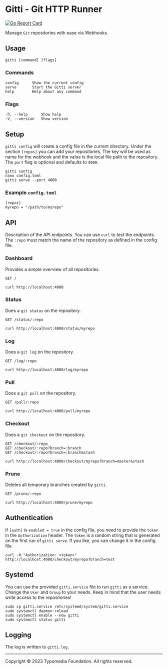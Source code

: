 # Gitti - Git HTTP Runner

[![Go Report Card](https://goreportcard.com/badge/github.com/typomedia/gitti)](https://goreportcard.com/report/github.com/typomedia/gitti)

Manage `Git` repositories with ease via Webhooks.

## Usage

    gitti [command] [flags]

### Commands

    config      Show the current config
    serve       Start the Gitti server
    help        Help about any command

### Flags

    -h, --help      Show help
    -V, --version   Show version

## Setup

`gitti config` will create a config file in the current directory. Under the section `[repos]` you can add your repositories. 
The key will be used as name for the webhook and the value is the local file path to the repository. The `port` flag is optional and defaults to `4000`.

    gitti config
    nano config.toml
    gitti serve --port 4000

### Example `config.toml`

    [repos]
    myrepo = "/path/to/myrepo"

## API

Description of the API endpoints. You can use `curl` to test the endpoints. The `:repo` must match the name of the repository as defined in the config file.

### Dashboard

Provides a simple overview of all repositories.

    GET /

```
curl http://localhost:4000
```

### Status

Does a `git status` on the repository.

    GET /status/:repo

```
curl http://localhost:4000/status/myrepo
```

### Log

Does a `git log` on the repository.

    GET /log/:repo

```
curl http://localhost:4000/log/myrepo
```

### Pull

Does a `git pull` on the repository.

    GET /pull/:repo

```    
curl http://localhost:4000/pull/myrepo
```    

### Checkout

Does a `git checkout` on the repository.

    GET /checkout/:repo
    GET /checkout/:repo?branch=:branch
    GET /checkout/:repo?branch=:branch&stash

```
curl http://localhost:4000/checkout/myrepo?branch=master&stash
```

### Prune

Deletes all temporary branches created by `gitti`.

    GET /prune/:repo

```    
curl http://localhost:4000/prune/myrepo
```

## Authentication

If `[auth]` is `enabled = true` in the config file, you need to provide the `token` in the `Authorization` header. 
The `token` is a random string that is generated on the first run of `gitti serve`. If you like, you can change it in the config file.

```
curl -H "Authorization: <token>" http://localhost:4000/checkout/myrepo?branch=test
```

## Systemd

You can use the provided `gitti.service` file to run `gitti` as a service. Change the `User` and `Group` to your needs. 
Keep in mind that the user needs write access to the repositories!

    sudo cp gitti.service /etc/systemd/system/gitti.service
    sudo systemctl daemon-reload
    sudo systemctl enable --now gitti
    sudo systemctl status gitti

## Logging

The log is written to `gitti.log`.

---
Copyright © 2023 Typomedia Foundation. All rights reserved.
